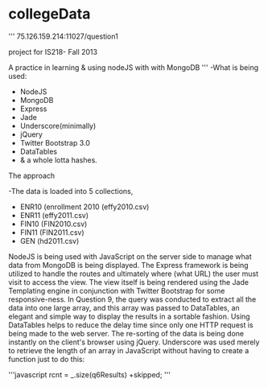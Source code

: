 
collegeData
===========
'''
75.126.159.214:11027/question1

project for IS218- Fall 2013

A practice in learning & using nodeJS with with MongoDB
'''
-What is being used:

+ NodeJS
+ MongoDB
+ Express
+ Jade
+ Underscore(minimally)
+ jQuery
+ Twitter Bootstrap 3.0
+ DataTables
+ & a whole lotta hashes.

The approach

-The data is loaded into 5 collections, 
  - ENR10 (enrollment 2010 (effy2010.csv)
  - ENR11 (effy2011.csv)
  - FIN10 (FIN2010.csv)
  - FIN11 (FIN2011.csv)
  - GEN (hd2011.csv)

NodeJS is being used with JavaScript on the server side to manage
what data from MongoDB is being displayed. The Express framework is
being utilized to handle the routes and ultimately where (what URL)
the user must visit to access the view. The view itself is being rendered
using the Jade Templating engine in conjunction with Twitter Bootstrap
for some responsive-ness. In Question 9, the query was conducted to
extract all the data into one large array, and this array was passed to
DataTables, an elegant and simple way to display the results in a sortable
fashion. Using DataTables helps to reduce the delay time since only one
HTTP request is being made to the web server. The re-sorting of the data
is being done instantly on the client's browser using jQuery. Underscore was
used merely to retrieve the length of an array in JavaScript without having
to create a function just to do this:

'''javascript
rcnt = _.size(q6Results) +skipped;
'''
  

